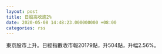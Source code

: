 ```yaml
---
layout: post
title: 日股高收逾2%
date: 2020-05-08 14:48:23.000000000 +08:00
categories: rss
---
```


東京股市上升。日經指數收市報20179點，升504點，升幅2.56%。
